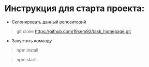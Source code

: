 # Инструкция для старта проекта:
* Склонировать данный репозиторий
> git clone https://github.com/19sem92/task_homepage.git

* Запустить команду

> npm install

> npm start


